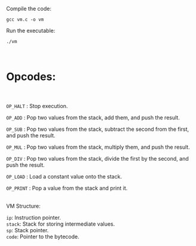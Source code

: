 Compile the code:

```
gcc vm.c -o vm
```

Run the executable:

```
./vm
```
<br>

# Opcodes:<br><br>

`OP_HALT` : Stop execution. <br>

`OP_ADD` : Pop two values from the stack, add them, and push the result.<br>

`OP_SUB` : Pop two values from the stack, subtract the second from the first, and push the result.<br>

`OP_MUL` : Pop two values from the stack, multiply them, and push the result.<br>

`OP_DIV` : Pop two values from the stack, divide the first by the second, and push the result.<br>

`OP_LOAD` : Load a constant value onto the stack.<br>

`OP_PRINT` : Pop a value from the stack and print it.<br>
<br>

VM Structure: <br>
 
`ip`: Instruction pointer.<br>
`stack`: Stack for storing intermediate values.<br>
`sp`: Stack pointer.<br>
`code`: Pointer to the bytecode.<br>
